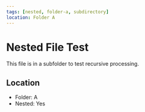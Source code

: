 ```yaml
---
tags: [nested, folder-a, subdirectory]
location: Folder A
---
```


# Nested File Test

This file is in a subfolder to test recursive processing.

## Location
- Folder: A
- Nested: Yes